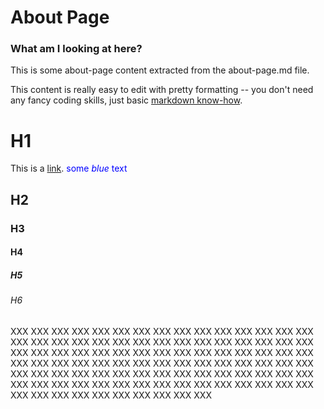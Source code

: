 # About Page

### What am I looking at here?

This is some about-page content extracted from the about-page.md file.

This content is really easy to edit with pretty formatting -- you don't need any fancy coding skills, just basic [markdown know-how](https://github.com/adam-p/markdown-here/wiki/Markdown-Cheatsheet).

# H1

This is a [link](home). <span style="color:blue">some _blue_ text</span>

## H2

### H3

#### H4

##### H5

###### H6

XXX XXX
XXX XXX
XXX XXX
XXX XXX
XXX XXX
XXX XXX
XXX XXX
XXX XXX
XXX XXX
XXX XXX XXX XXX
XXX XXX
XXX XXX
XXX XXX
XXX XXX
XXX XXX
XXX XXX
XXX XXX
XXX XXX
XXX XXX XXX XXX
XXX XXX
XXX XXX
XXX XXX
XXX XXX
XXX XXX
XXX XXX
XXX XXX
XXX XXX
XXX XXX XXX XXX
XXX XXX
XXX XXX
XXX XXX
XXX XXX
XXX XXX
XXX XXX
XXX XXX
XXX XXX
XXX XXX XXX XXX
XXX XXX
XXX XXX
XXX XXX
XXX XXX
XXX XXX
XXX XXX
XXX XXX
XXX XXX
XXX XXX

